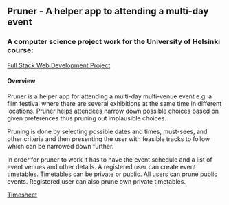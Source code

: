 ## Pruner - A helper app to attending a multi-day event
### A computer science project work for the University of Helsinki course:
[Full Stack Web Development Project](https://courses.helsinki.fi/en/aytkt21010/129098202)

#### Overview
Pruner is a helper app for attending a multi-day multi-venue event e.g. a film festival where there are several exhibitions at the same time in different locations. Pruner helps attendees narrow down possible choices based on given preferences thus pruning out implausible choices.

Pruning is done by selecting possible dates and times, must-sees, and other criteria and then presenting the user with feasible tracks to follow which can be narrowed down further.

In order for pruner to work it has to have the event schedule and a list of event venues and other details.
A registered user can create event timetables. Timetables can be private or public. All users can prune public events.
Registered user can also prune own private timetables.

[Timesheet](/documentation/timesheet.md)
